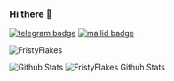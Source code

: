 ### Hi there 👋
[![telegram badge](https://img.shields.io/badge/@FristyFlakes-30302f?style=for-the-badge&logo=telegram)](https://t.me/FlakesWRLD)
[![mailid badge](https://img.shields.io/badge/FristyFlakes-30302f?style=for-the-badge&logo=gmail)](https:mailto:friztyflakez@gmail.com)
<p align="left"> <img src="https://komarev.com/ghpvc/?username=FristyFlakes&label=Profile%20Views&color=orange&style=flat-square" alt="FristyFlakes" /> </p>


![Github Stats](https://github-readme-stats.vercel.app/api?username=FristyFlakes&show_icons=true&title_color=fff&icon_color=79ff97&text_color=9f9f9f&bg_color=151515)
![FristyFlakes Githuh Stats](https://github-readme-stats.vercel.app/api?username=FristyFlakes&theme=highcontrast&show_icons=true)
